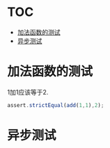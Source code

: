 # TOC
   - [加法函数的测试](#)
   - [异步测试](#)
<a name=""></a>
 
<a name=""></a>
# 加法函数的测试
1加1应该等于2.

```js
assert.strictEqual(add(1,1),2);
```

<a name=""></a>
# 异步测试
